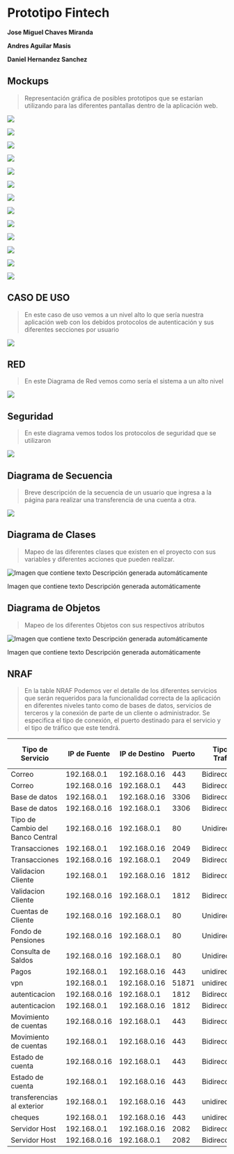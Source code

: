 # Prototipo Fintech

**Jose Miguel Chaves Miranda**

**Andres Aguilar Masis**

**Daniel Hernandez Sanchez**

## Mockups

>   Representación gráfica de posibles prototipos que se estarían utilizando
>   para las diferentes pantallas dentro de la aplicación web.

![](media/62111ae64aa5c2a6c8d33a2c5be2b5f8.png)

![](media/007906aeb7ff86de9031936cc8ed2739.png)

![](media/0ced33715ecffab46af2fa173c170e63.png)

![](media/1018adcf4d9f08b025fa4e444b36b20b.png)

![](media/82f5974d2ee388e0c9e3588526fd9b91.png)

![](media/332da278677ec7244d79fb66fad3fee7.png)

![](media/c90faf369a6563e1550064c6282bf6ea.png)

![](media/6ad8e4830491f8d1f2b17c7918564bef.png)

![](media/63d616bb8080920068d825682a73cfdb.png)

![](media/3402d1a96a04d0035d80edf3b511243b.png)

![](media/4b6577f49a855d1eaf682dab1276ee1c.png)

![](media/d3b3bae8efa0232822dc2972a224737c.png)

![](media/e3a4a01061791ee5ebd1c4d042243a3c.png)

## CASO DE USO

>   En este caso de uso vemos a un nivel alto lo que sería nuestra aplicación
>   web con los debidos protocolos de autenticación y sus diferentes secciones
>   por usuario

![](media/934a9fe07981c24c836a65111c1c37f7.png)

## RED

>   En este Diagrama de Red vemos como sería el sistema a un alto nivel

![](media/1037c1ec5108cb2554416e135fa1979e.png)

## Seguridad

>   En este diagrama vemos todos los protocolos de seguridad que se utilizaron

![](media/e94ff356884fbf8555ba4fab7767082f.png)

## Diagrama de Secuencia

>   Breve descripción de la secuencia de un usuario que ingresa a la página para
>   realizar una transferencia de una cuenta a otra.

![](media/68e6a6f2cd74e83444897b442f11e53c.png)

## Diagrama de Clases

>   Mapeo de las diferentes clases que existen en el proyecto con sus variables
>   y diferentes acciones que pueden realizar.

![Imagen que contiene texto Descripción generada automáticamente](media/c58ab8fca6129864392c9fdbb9154f04.png)

Imagen que contiene texto Descripción generada automáticamente

## Diagrama de Objetos

>   Mapeo de los diferentes Objetos con sus respectivos atributos

![Imagen que contiene texto Descripción generada automáticamente](media/9bfca0134c35f08a021c9858e3a20ad2.png)

Imagen que contiene texto Descripción generada automáticamente

## NRAF

>   En la table NRAF Podemos ver el detalle de los diferentes servicios que
>   serán requeridos para la funcionalidad correcta de la aplicación en
>   diferentes niveles tanto como de bases de datos, servicios de terceros y la
>   conexión de parte de un cliente o administrador. Se especifica el tipo de
>   conexión, el puerto destinado para el servicio y el tipo de tráfico que este
>   tendrá.

| **Tipo de Servicio**             | **IP de Fuente** | **IP de Destino** | **Puerto** | **Tipo de Trafico** | **TCP / UDP** |
|----------------------------------|------------------|-------------------|------------|---------------------|---------------|
| Correo                           | 192.168.0.1      | 192.168.0.16      | 443        | Bidireccional       | TCP           |
| Correo                           | 192.168.0.16     | 192.168.0.1       | 443        | Bidireccional       | TCP           |
| Base de datos                    | 192.168.0.1      | 192.168.0.16      | 3306       | Bidireccional       | TCP           |
| Base de datos                    | 192.168.0.16     | 192.168.0.1       | 3306       | Bidireccional       | TCP           |
| Tipo de Cambio del Banco Central | 192.168.0.16     | 192.168.0.1       | 80         | Unidireccional      | UDP           |
| Transacciones                    | 192.168.0.1      | 192.168.0.16      | 2049       | Bidireccional       | TCP           |
| Transacciones                    | 192.168.0.16     | 192.168.0.1       | 2049       | Bidireccional       | TCP           |
| Validacion Cliente               | 192.168.0.1      | 192.168.0.16      | 1812       | Bidireccional       | TCP           |
| Validacion Cliente               | 192.168.0.16     | 192.168.0.1       | 1812       | Bidireccional       | TCP           |
| Cuentas de Cliente               | 192.168.0.16     | 192.168.0.1       | 80         | Unidireccional      | UDP           |
| Fondo de Pensiones               | 192.168.0.16     | 192.168.0.1       | 80         | Unidireccional      | UDP           |
| Consulta de Saldos               | 192.168.0.16     | 192.168.0.1       | 80         | Unidireccional      | UDP           |
| Pagos                            | 192.168.0.1      | 192.168.0.16      | 443        | unidireccional      | TCP           |
| vpn                              | 192.168.0.1      | 192.168.0.16      | 51871      | unidireccional      | UDP           |
| autenticacion                    | 192.168.0.16     | 192.168.0.1       | 1812       | Bidireccional       | TCP           |
| autenticacion                    | 192.168.0.1      | 192.168.0.16      | 1812       | Bidireccional       | TCP           |
| Movimiento de cuentas            | 192.168.0.16     | 192.168.0.1       | 443        | Bidireccional       | TCP           |
| Movimiento de cuentas            | 192.168.0.1      | 192.168.0.16      | 443        | Bidireccional       | TCP           |
| Estado de cuenta                 | 192.168.0.16     | 192.168.0.1       | 443        | Bidireccional       | TCP           |
| Estado de cuenta                 | 192.168.0.1      | 192.168.0.16      | 443        | Bidireccional       | TCP           |
| transferencias al exterior       | 192.168.0.1      | 192.168.0.16      | 443        | unidireccional      | TCP           |
| cheques                          | 192.168.0.1      | 192.168.0.16      | 443        | unidireccional      | TCP           |
| Servidor Host                    | 192.168.0.1      | 192.168.0.16      | 2082       | Bidireccional       | TCP           |
| Servidor Host                    | 192.168.0.16     | 192.168.0.1       | 2082       | Bidireccional       | TCP           |
